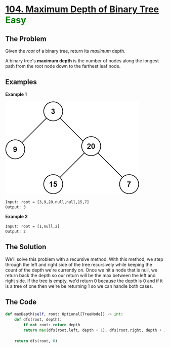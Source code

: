 # [104. Maximum Depth of Binary Tree](https://leetcode.com/problems/maximum-depth-of-binary-tree/) <span style="color:green">Easy</span>

## **The Problem**
Given the *root* of a binary tree, return its *maximum* depth.

A binary tree's **maximum depth** is the number of nodes along the longest path from the root node down to the farthest leaf node.

## **Examples**
**Example 1**

![exampleImg](tmp-tree.jpg)
```
Input: root = [3,9,20,null,null,15,7]
Output: 3
```

**Example 2**

```
Input: root = [1,null,2]
Output: 2
```

## **The Solution**
We'll solve this problem with a recursive method. With this method, we step through the left and right side of the tree recursively while keeping the count of the depth we're currently on. Once we hit a node that is null, we return back the depth so our return will be the max between the left and right side. If the tree is empty, we'd return 0 because the depth is 0 and if it is a tree of one then we're be returning 1 so we can handle both cases.

## **The Code**

```python
def maxDepth(self, root: Optional[TreeNode]) -> int:
    def dfs(root, depth):
        if not root: return depth
        return max(dfs(root.left, depth + 1), dfs(root.right, depth + 1))
                    
    return dfs(root, 0)
```